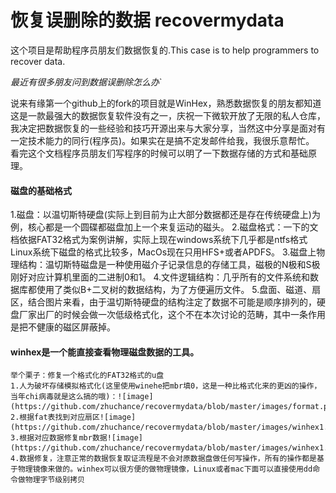 # 恢复误删除的数据 recovermydata 
这个项目是帮助程序员朋友们数据恢复的.This case is to help programmers to recover data.

*最近有很多朋友问到数据误删除怎么办*`

说来有缘第一个github上的fork的项目就是WinHex，熟悉数据恢复的朋友都知道这是一款最强大的数据恢复软件没有之一，庆祝一下微软开放了无限的私人仓库，我决定把数据恢复的一些经验和技巧开源出来与大家分享，当然这中分享是面对有一定技术能力的同行(程序员)。如果实在是搞不定发邮件给我，我很乐意帮忙。
 看完这个文档程序员朋友们写程序的时候可以明了一下数据存储的方式和基础原理。

  
#### 磁盘的基础格式
  1.磁盘：以温切斯特硬盘(实际上到目前为止大部分数据都还是存在传统硬盘上)为例，核心都是一个圆碟都磁盘加上一个来复运动的磁头。
  2.磁盘格式：一下的文档依据FAT32格式为案例讲解，实际上现在windows系统下几乎都是ntfs格式Linux系统下磁盘的格式比较多，MacOs现在只用HFS+或者APDFS。
  3.磁盘上物理结构：温切斯特磁盘是一种使用磁介子记录信息的存储工具，磁极的N极和S极刚好对应计算机里面的二进制0和1。
  4.文件逻辑结构：几乎所有的文件系统和数据库都使用了类似B+二叉树的数据结构，为了方便遍历文件。
  5.盘面、磁道、扇区，结合图片来看，由于温切斯特硬盘的结构注定了数据不可能是顺序排列的，硬盘厂家出厂的时候会做一次低级格式化，这个不在本次讨论的范畴，其中一条作用是把不健康的磁区屏蔽掉。
  
  
#### winhex是一个能直接查看物理磁盘数据的工具。
    举个栗子：修复一个格式化的FAT32格式的u盘
    1.人为破坏存储模拟格式化(这里使用winehe把mbr填0，这是一种比格式化来的更凶的操作，当年chi病毒就是这么搞的哦)：![image](https://github.com/zhuchance/recovermydata/blob/master/images/format.png)
    2.根据fat表找到对应扇区![image](https://github.com/zhuchance/recovermydata/blob/master/images/winhex1.png)
    3.根据对应数据修复mbr数据![image](https://github.com/zhuchance/recovermydata/blob/master/images/winhex1.png)
    4.数据修复，注意正常的数据恢复取证流程是不会对原数据盘做任何写操作，所有的操作都是基于物理镜像来做的。winhex可以很方便的做物理镜像，Linux或者mac下面可以直接使用dd命令做物理字节级别拷贝
    